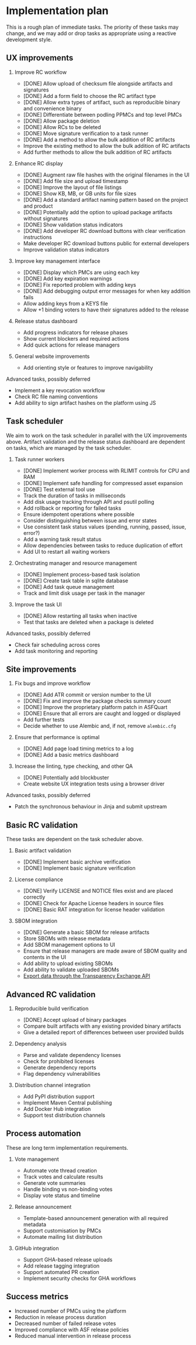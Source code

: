 # Implementation plan

This is a rough plan of immediate tasks. The priority of these tasks may change, and we may add or drop tasks as appropriate using a reactive development style.

## UX improvements

1. Improve RC workflow
   - [DONE] Allow upload of checksum file alongside artifacts and signatures
   - [DONE] Add a form field to choose the RC artifact type
   - [DONE] Allow extra types of artifact, such as reproducible binary and convenience binary
   - [DONE] Differentiate between podling PPMCs and top level PMCs
   - [DONE] Allow package deletion
   - [DONE] Allow RCs to be deleted
   - [DONE] Move signature verification to a task runner
   - [DONE] Add a method to allow the bulk addition of RC artifacts
   - Improve the existing method to allow the bulk addition of RC artifacts
   - Add further methods to allow the bulk addition of RC artifacts

2. Enhance RC display
   - [DONE] Augment raw file hashes with the original filenames in the UI
   - [DONE] Add file size and upload timestamp
   - [DONE] Improve the layout of file listings
   - [DONE] Show KB, MB, or GB units for file sizes
   - [DONE] Add a standard artifact naming pattern based on the project and product
   - [DONE] Potentially add the option to upload package artifacts without signatures
   - [DONE] Show validation status indicators
   - [DONE] Add developer RC download buttons with clear verification instructions
   - Make developer RC download buttons public for external developers
   - Improve validation status indicators

3. Improve key management interface
   - [DONE] Display which PMCs are using each key
   - [DONE] Add key expiration warnings
   - [DONE] Fix reported problem with adding keys
   - [DONE] Add debugging output error messages for when key addition fails
   - Allow adding keys from a KEYS file
   - Allow +1 binding voters to have their signatures added to the release

4. Release status dashboard
   - Add progress indicators for release phases
   - Show current blockers and required actions
   - Add quick actions for release managers

5. General website improvements
   - Add orienting style or features to improve navigability

Advanced tasks, possibly deferred
   - Implement a key revocation workflow
   - Check RC file naming conventions
   - Add ability to sign artifact hashes on the platform using JS

## Task scheduler

We aim to work on the task scheduler in parallel with the UX improvements above. Artifact validation and the release status dashboard are dependent on tasks, which are managed by the task scheduler.

1. Task runner workers
   - [DONE] Implement worker process with RLIMIT controls for CPU and RAM
   - [DONE] Implement safe handling for compressed asset expansion
   - [DONE] Test external tool use
   - Track the duration of tasks in milliseconds
   - Add disk usage tracking through API and psutil polling
   - Add rollback or reporting for failed tasks
   - Ensure idempotent operations where possible
   - Consider distinguishing between issue and error states
   - Use consistent task status values (pending, running, passed, issue, error?)
   - Add a warning task result status
   - Allow dependencies between tasks to reduce duplication of effort
   - Add UI to restart all waiting workers

2. Orchestrating manager and resource management
   - [DONE] Implement process-based task isolation
   - [DONE] Create task table in sqlite database
   - [DONE] Add task queue management
   - Track and limit disk usage per task in the manager

3. Improve the task UI
   - [DONE] Allow restarting all tasks when inactive
   - Test that tasks are deleted when a package is deleted

Advanced tasks, possibly deferred
   - Check fair scheduling across cores
   - Add task monitoring and reporting

## Site improvements

1. Fix bugs and improve workflow
   - [DONE] Add ATR commit or version number to the UI
   - [DONE] Fix and improve the package checks summary count
   - [DONE] Improve the proprietary platform patch in ASFQuart
   - [DONE] Ensure that all errors are caught and logged or displayed
   - Add further tests
   - Decide whether to use Alembic and, if not, remove `alembic.cfg`

2. Ensure that performance is optimal
   - [DONE] Add page load timing metrics to a log
   - [DONE] Add a basic metrics dashboard

3. Increase the linting, type checking, and other QA
   - [DONE] Potentially add blockbuster
   - Create website UX integration tests using a browser driver

Advanced tasks, possibly deferred
   - Patch the synchronous behaviour in Jinja and submit upstream

## Basic RC validation

These tasks are dependent on the task scheduler above.

1. Basic artifact validation
   - [DONE] Implement basic archive verification
   - [DONE] Implement basic signature verification

2. License compliance
   - [DONE] Verify LICENSE and NOTICE files exist and are placed correctly
   - [DONE] Check for Apache License headers in source files
   - [DONE] Basic RAT integration for license header validation

3. SBOM integration
   - [DONE] Generate a basic SBOM for release artifacts
   - Store SBOMs with release metadata
   - Add SBOM management options to UI
   - Ensure that release managers are made aware of SBOM quality and contents in the UI
   - Add ability to upload existing SBOMs
   - Add ability to validate uploaded SBOMs
   - [Export data through the Transparency Exchange API](https://github.com/apache/tooling-trusted-release/issues/8)

## Advanced RC validation

1. Reproducible build verification
   - [DONE] Accept upload of binary packages
   - Compare built artifacts with any existing provided binary artifacts
   - Give a detailed report of differences between user provided builds

2. Dependency analysis
   - Parse and validate dependency licenses
   - Check for prohibited licenses
   - Generate dependency reports
   - Flag dependency vulnerabilities

3. Distribution channel integration
   - Add PyPI distribution support
   - Implement Maven Central publishing
   - Add Docker Hub integration
   - Support test distribution channels

## Process automation

These are long term implementation requirements.

1. Vote management
   - Automate vote thread creation
   - Track votes and calculate results
   - Generate vote summaries
   - Handle binding vs non-binding votes
   - Display vote status and timeline

2. Release announcement
   - Template-based announcement generation with all required metadata
   - Support customisation by PMCs
   - Automate mailing list distribution

3. GitHub integration
   - Support GHA-based release uploads
   - Add release tagging integration
   - Support automated PR creation
   - Implement security checks for GHA workflows

## Success metrics

- Increased number of PMCs using the platform
- Reduction in release process duration
- Decreased number of failed release votes
- Improved compliance with ASF release policies
- Reduced manual intervention in release process
